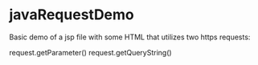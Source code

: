 # javaRequestDemo

Basic demo of a jsp file with some HTML that utilizes two https requests: 

request.getParameter()
request.getQueryString()

